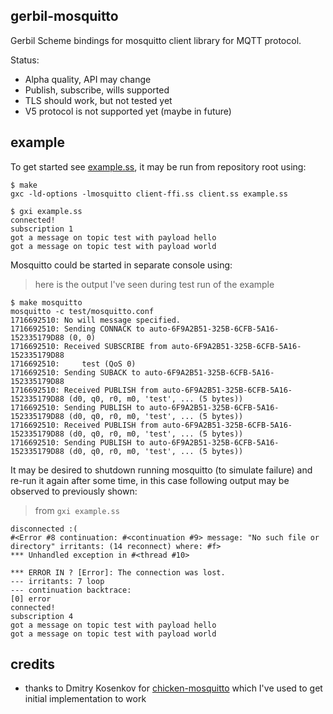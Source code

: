 ## gerbil-mosquitto

Gerbil Scheme bindings for mosquitto client library for MQTT protocol.

Status:

- Alpha quality, API may change
- Publish, subscribe, wills supported
- TLS should work, but not tested yet
- V5 protocol is not supported yet (maybe in future)


## example

To get started see [example.ss](./example.ss), it may be run from repository root using:

```console
$ make
gxc -ld-options -lmosquitto client-ffi.ss client.ss example.ss
```

```console
$ gxi example.ss
connected!
subscription 1
got a message on topic test with payload hello
got a message on topic test with payload world
```

Mosquitto could be started in separate console using:

> here is the output I've seen during test run of the example

```console
$ make mosquitto
mosquitto -c test/mosquitto.conf
1716692510: No will message specified.
1716692510: Sending CONNACK to auto-6F9A2B51-325B-6CFB-5A16-152335179D88 (0, 0)
1716692510: Received SUBSCRIBE from auto-6F9A2B51-325B-6CFB-5A16-152335179D88
1716692510:     test (QoS 0)
1716692510: Sending SUBACK to auto-6F9A2B51-325B-6CFB-5A16-152335179D88
1716692510: Received PUBLISH from auto-6F9A2B51-325B-6CFB-5A16-152335179D88 (d0, q0, r0, m0, 'test', ... (5 bytes))
1716692510: Sending PUBLISH to auto-6F9A2B51-325B-6CFB-5A16-152335179D88 (d0, q0, r0, m0, 'test', ... (5 bytes))
1716692510: Received PUBLISH from auto-6F9A2B51-325B-6CFB-5A16-152335179D88 (d0, q0, r0, m0, 'test', ... (5 bytes))
1716692510: Sending PUBLISH to auto-6F9A2B51-325B-6CFB-5A16-152335179D88 (d0, q0, r0, m0, 'test', ... (5 bytes))
```

It may be desired to shutdown running mosquitto (to simulate failure) and re-run it again after some time,
in this case following output may be observed to previously shown:

> from `gxi example.ss`

```console
disconnected :(
#<Error #8 continuation: #<continuation #9> message: "No such file or directory" irritants: (14 reconnect) where: #f>
*** Unhandled exception in #<thread #10>

*** ERROR IN ? [Error]: The connection was lost.
--- irritants: 7 loop
--- continuation backtrace:
[0] error
connected!
subscription 4
got a message on topic test with payload hello
got a message on topic test with payload world
```

## credits

- thanks to Dmitry Kosenkov for [chicken-mosquitto](https://github.com/Junker/chicken-mosquitto) which I've used to get initial implementation to work
